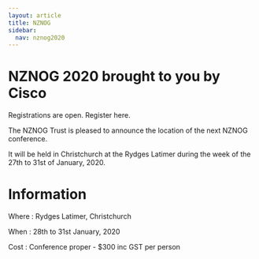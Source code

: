 ```yaml
---
layout: article
title: NZNOG
sidebar:
  nav: nznog2020
---
```


# NZNOG 2020 brought to you by Cisco

Registrations are open. Register here.

The NZNOG Trust is pleased to announce the location of the next NZNOG conference.

It will be held in Christchurch at the Rydges Latimer during the week of the 27th to 31st of January, 2020.

# Information

Where : Rydges Latimer, Christchurch

When : 28th to 31st January, 2020

Cost : Conference proper - $300 inc GST per person
